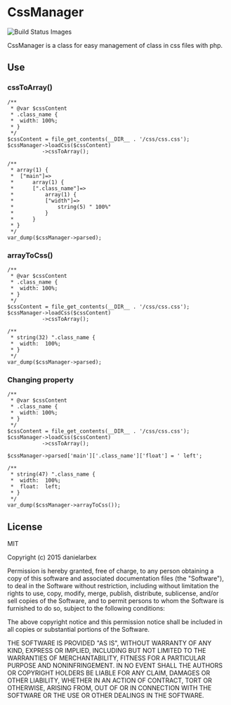 # CssManager

<img title="Build Status Images" src="https://travis-ci.org/danielarbex/css-manager.svg">

CssManager is a class for easy management of class in css files with php.

## Use

### cssToArray()
```
/**
 * @var $cssContent 
 * .class_name {
 *  width: 100%;
 * }
 */
$cssContent = file_get_contents(__DIR__ . '/css/css.css');
$cssManager->loadCss($cssContent)
           ->cssToArray();
           
/**
 * array(1) {
 *  ["main"]=>
 *      array(1) {
 *      [".class_name"]=>
 *          array(1) {
 *          ["width"]=>
 *              string(5) " 100%"
 *          }
 *      }
 * }
 */
var_dump($cssManager->parsed);
```

### arrayToCss()
```
/**
 * @var $cssContent 
 * .class_name {
 *  width: 100%;
 * }
 */
$cssContent = file_get_contents(__DIR__ . '/css/css.css');
$cssManager->loadCss($cssContent)
           ->cssToArray();
           
/**
 * string(32) ".class_name {
 *  width:  100%;
 * }
 */
var_dump($cssManager->parsed);
```

### Changing property
```
/**
 * @var $cssContent 
 * .class_name {
 *  width: 100%;
 * }
 */
$cssContent = file_get_contents(__DIR__ . '/css/css.css');
$cssManager->loadCss($cssContent)
           ->cssToArray();
           
$cssManager->parsed['main']['.class_name']['float'] = ' left';
           
/**
 * string(47) ".class_name {
 *  width:  100%;
 *  float:  left;
 * }
 */
var_dump($cssManager->arrayToCss());
```


License
----

MIT

Copyright (c) 2015 danielarbex

Permission is hereby granted, free of charge, to any person obtaining a copy
of this software and associated documentation files (the "Software"), to deal
in the Software without restriction, including without limitation the rights
to use, copy, modify, merge, publish, distribute, sublicense, and/or sell
copies of the Software, and to permit persons to whom the Software is
furnished to do so, subject to the following conditions:

The above copyright notice and this permission notice shall be included in all
copies or substantial portions of the Software.

THE SOFTWARE IS PROVIDED "AS IS", WITHOUT WARRANTY OF ANY KIND, EXPRESS OR
IMPLIED, INCLUDING BUT NOT LIMITED TO THE WARRANTIES OF MERCHANTABILITY,
FITNESS FOR A PARTICULAR PURPOSE AND NONINFRINGEMENT. IN NO EVENT SHALL THE
AUTHORS OR COPYRIGHT HOLDERS BE LIABLE FOR ANY CLAIM, DAMAGES OR OTHER
LIABILITY, WHETHER IN AN ACTION OF CONTRACT, TORT OR OTHERWISE, ARISING FROM,
OUT OF OR IN CONNECTION WITH THE SOFTWARE OR THE USE OR OTHER DEALINGS IN THE
SOFTWARE.